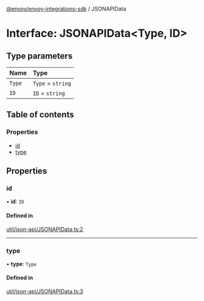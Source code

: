 [@envoy/envoy-integrations-sdk](../README.md) / JSONAPIData

# Interface: JSONAPIData<Type, ID\>

## Type parameters

| Name | Type |
| :------ | :------ |
| `Type` | `Type` = `string` |
| `ID` | `ID` = `string` |

## Table of contents

### Properties

- [id](jsonapidata.md#id)
- [type](jsonapidata.md#type)

## Properties

### id

• **id**: `ID`

#### Defined in

[util/json-api/JSONAPIData.ts:2](https://github.com/envoy/envoy-integrations-sdk-nodejs/blob/48073ad/src/util/json-api/JSONAPIData.ts#L2)

___

### type

• **type**: `Type`

#### Defined in

[util/json-api/JSONAPIData.ts:3](https://github.com/envoy/envoy-integrations-sdk-nodejs/blob/48073ad/src/util/json-api/JSONAPIData.ts#L3)
